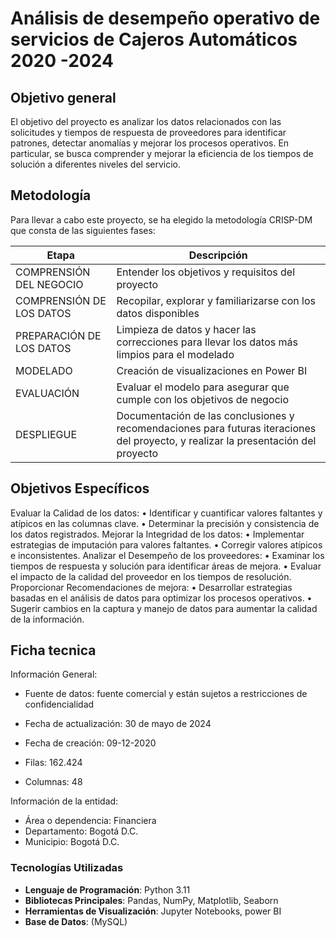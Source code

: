 # **Análisis de desempeño operativo de servicios de Cajeros Automáticos 2020 -2024**

## **Objetivo general**
El objetivo del proyecto es analizar los datos relacionados con las solicitudes y
tiempos de respuesta de proveedores para identificar patrones, detectar
anomalías y mejorar los procesos operativos. En particular, se busca comprender
y mejorar la eficiencia de los tiempos de solución a diferentes niveles del servicio.

## **Metodología**
Para llevar a cabo este proyecto, se ha elegido la metodología CRISP-DM que
consta de las siguientes fases:

| Etapa                       | Descripción                                                               |
|-----------------------------|---------------------------------------------------------------------------|
| COMPRENSIÓN DEL NEGOCIO     | Entender los objetivos y requisitos del proyecto                            |
| COMPRENSIÓN DE LOS DATOS    | Recopilar, explorar y familiarizarse con los datos disponibles              |
| PREPARACIÓN DE LOS DATOS    | Limpieza de datos y hacer las correcciones para llevar los datos más limpios para el modelado |
| MODELADO                    | Creación de visualizaciones en Power BI                                      |
| EVALUACIÓN                  | Evaluar el modelo para asegurar que cumple con los objetivos de negocio      |
| DESPLIEGUE                  | Documentación de las conclusiones y recomendaciones para futuras iteraciones del proyecto, y realizar la presentación del proyecto |

## **Objetivos Específicos**
Evaluar la Calidad de los datos:
• Identificar y cuantificar valores faltantes y atípicos en las columnas clave.
• Determinar la precisión y consistencia de los datos registrados.
Mejorar la Integridad de los datos:
• Implementar estrategias de imputación para valores faltantes.
• Corregir valores atípicos e inconsistentes.
Analizar el Desempeño de los proveedores:
• Examinar los tiempos de respuesta y solución para identificar áreas de
mejora.
• Evaluar el impacto de la calidad del proveedor en los tiempos de resolución.
Proporcionar Recomendaciones de mejora:
• Desarrollar estrategias basadas en el análisis de datos para optimizar los
procesos operativos.
• Sugerir cambios en la captura y manejo de datos para aumentar la calidad
de la información.

## **Ficha tecnica**

Información General:

- Fuente de datos: fuente comercial y están sujetos a restricciones de confidencialidad

- Fecha de actualización: 30 de mayo de 2024
- Fecha de creación: 09-12-2020
- Filas:  162.424
- Columnas: 48

Información de la entidad:

- Área o dependencia: Financiera
- Departamento: Bogotá D.C.
- Municipio: Bogotá D.C.


### Tecnologías Utilizadas

- **Lenguaje de Programación**: Python 3.11
- **Bibliotecas Principales**: Pandas, NumPy, Matplotlib, Seaborn
- **Herramientas de Visualización**: Jupyter Notebooks, power BI
- **Base de Datos**: (MySQL)
